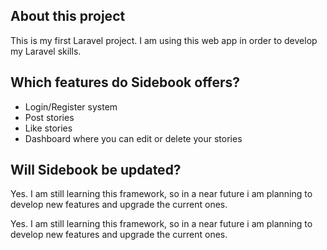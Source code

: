 <h2>About this project</h2>
<p>This is my first Laravel project. I am using this web app in order to develop my Laravel skills.</p>

<h2>Which features do Sidebook offers?</h2>
<ul>
  <li>Login/Register system</li>
  <li>Post stories</li>
  <li>Like stories</li>
  <li>Dashboard where you can edit or delete your stories</li>
</ul>

<h2>Will Sidebook be updated?</h2>

<p>Yes. I am still learning this framework, so in a near future i am planning to develop new features and upgrade the current ones.</p>

<p>Yes. I am still learning this framework, so in a near future i am planning to develop new features and upgrade the current ones.</p>
